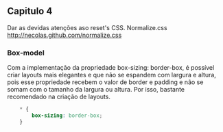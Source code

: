 

## Capitulo 4
Dar as devidas atenções aso reset's CSS.
Normalize.css
http://necolas.github.com/normalize.css

### Box-model
Com a implementação da propriedade box-sizing: border-box, é possível criar
layouts mais elegantes e que não se espandem com largura e altura, pois 
esse propriedade recebem o valor de border e padding e não se somam com 
o tamanho da largura ou altura. Por isso, bastante recomendado na criação de 
layouts.

```css
    * {
        box-sizing: border-box;
    }
```

